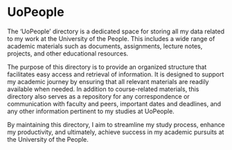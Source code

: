 # UoPeople
The ‘UoPeople’ directory is a dedicated space for storing all my data related to my work at the University of the People. This includes a wide range of academic materials such as documents, assignments, lecture notes, projects, and other educational resources.  

The purpose of this directory is to provide an organized structure that facilitates easy access and retrieval of information. It is designed to support my academic journey by ensuring that all relevant materials are readily available when needed.  In addition to course-related materials, this directory also serves as a repository for any correspondence or communication with faculty and peers, important dates and deadlines, and any other information pertinent to my studies at UoPeople.  

By maintaining this directory, I aim to streamline my study process, enhance my productivity, and ultimately, achieve success in my academic pursuits at the University of the People.
